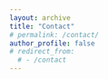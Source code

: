 ```yaml
---
layout: archive
title: "Contact"
# permalink: /contact/
author_profile: false
# redirect_from:
  # - /contact
---
```




